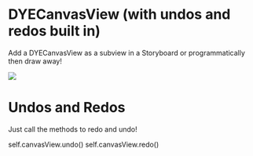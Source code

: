 # DYECanvasView (with undos and redos built in)

Add a DYECanvasView as a subview in a Storyboard or programmatically then draw away!

![](https://raw.githubusercontent.com/dannyYassine/DYECanvasView/master/hello.png)

# Undos and Redos
Just call the methods to redo and undo!

  self.canvasView.undo()
  self.canvasView.redo()
